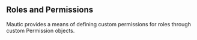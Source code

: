 ## Roles and Permissions

Mautic provides a means of defining custom permissions for roles through custom Permission objects.

